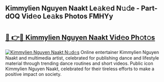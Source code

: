 ## Kimmylien Nguyen Naakt Le𝚊k𝚎d N𝚞𝚍e - Part-dOQ Vid𝚎o Le𝚊ks Photos FMHYy

# <h2><a href="http://fba09u.evod.top/?m=Kimmylien+Nguyen+Naakt">🔗 👉🔴 Kimmylien Nguyen Naakt Vid𝚎o Ph𝚘t𝚘s</a></h2>

[![Kimmylien Nguyen Naakt N𝚞d𝚎s](https://i.imgur.com/8V9OHl7.gif)](http://fba09u.evod.top/?m=Kimmylien+Nguyen+Naakt)
Online entertainer Kimmylien Nguyen Naakt and multimedia artist, celebrated for publishing dance and lifestyle material through trending dance routines and short videos. Public icon Kimmylien Nguyen Naakt, celebrated for their tireless efforts to make a positive impact on society. 
